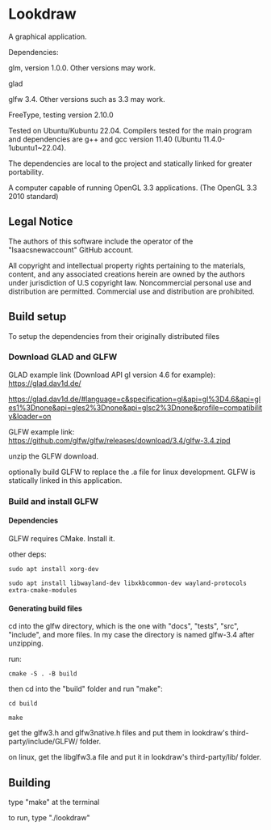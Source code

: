 # Lookdraw
A graphical application.

Dependencies:

glm, version 1.0.0. Other versions may work.

glad

glfw 3.4. Other versions such as 3.3 may work.

FreeType, testing version 2.10.0

Tested on Ubuntu/Kubuntu 22.04. Compilers tested for the main program and dependencies are g++ and gcc version 11.40 (Ubuntu 11.4.0-1ubuntu1~22.04).

The dependencies are local to the project and statically linked for greater portability.

A computer capable of running OpenGL 3.3 applications. (The OpenGL 3.3 2010 standard)

## Legal Notice
The authors of this software include the operator of the "Isaacsnewaccount" GitHub account.

All copyright and intellectual property rights pertaining to the materials, content, and any associated creations herein are owned by the authors under jurisdiction of U.S copyright law. Noncommercial personal use and distribution are permitted. Commercial use and distribution are prohibited.

## Build setup
To setup the dependencies from their originally distributed files
### Download GLAD and GLFW

GLAD example link (Download API gl version 4.6 for example):
https://glad.dav1d.de/

https://glad.dav1d.de/#language=c&specification=gl&api=gl%3D4.6&api=gles1%3Dnone&api=gles2%3Dnone&api=glsc2%3Dnone&profile=compatibility&loader=on


GLFW example link:
https://github.com/glfw/glfw/releases/download/3.4/glfw-3.4.zipd


unzip the GLFW download.


optionally build GLFW to replace the .a file for linux development.
GLFW is statically linked in this application.


### Build and install GLFW
#### Dependencies
GLFW requires CMake. Install it.

other deps:
```
sudo apt install xorg-dev

sudo apt install libwayland-dev libxkbcommon-dev wayland-protocols extra-cmake-modules
```
#### Generating build files
cd into the glfw directory, which is the one with "docs", "tests", "src", "include", and more files. In my case the directory is named glfw-3.4 after unzipping.

run:
```
cmake -S . -B build
```
then cd into the "build" folder and run "make":
```
cd build

make
```
get the glfw3.h and glfw3native.h files and put them in lookdraw's third-party/include/GLFW/ folder.

on linux, get the libglfw3.a file and put it in lookdraw's third-party/lib/ folder.


## Building
type "make" at the terminal

to run, type "./lookdraw"
